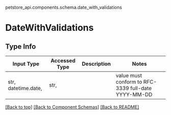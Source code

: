 petstore_api.components.schema.date_with_validations
# DateWithValidations
## Type Info
Input Type | Accessed Type | Description | Notes
------------ | ------------- | ------------- | -------------
str, datetime.date,  | str,  |  | value must conform to RFC-3339 full-date YYYY-MM-DD

[[Back to top]](#top) [[Back to Component Schemas]](../../../README.md#Component-Schemas) [[Back to README]](../../../README.md)
